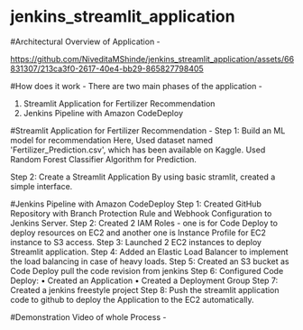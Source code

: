# jenkins_streamlit_application

#Architectural Overview of Application -

https://github.com/NiveditaMShinde/jenkins_streamlit_application/assets/66831307/213ca3f0-2617-40e4-bb29-865827798405

#How does it work -
There are two main phases of the application -
1. Streamlit Application for Fertilizer Recommendation
2. Jenkins Pipeline with Amazon CodeDeploy

#Streamlit Application for Fertilizer Recommendation -
Step 1: Build an ML model for recommendation
Here,
Used dataset named 'Fertilizer_Prediction.csv', which has been available on Kaggle.
Used Random Forest Classifier Algorithm for Prediction.

Step 2: Create a Streamlit Application
By using basic stramlit, created a simple interface.

#Jenkins Pipeline with Amazon CodeDeploy
Step 1: Created GitHub Repository with Branch Protection Rule and Webhook Configuration to Jenkins Server.
Step 2: Created 2 IAM Roles - one is for Code Deploy to deploy resources on EC2 and another one is Instance Profile for EC2 instance to S3 access.
Step 3: Launched 2 EC2 instances to deploy Streamlit application.
Step 4: Added an Elastic Load Balancer to implement the load balancing in case of heavy loads.
Step 5: Created an S3 bucket as Code Deploy pull the code revision from jenkins
Step 6: Configured Code Deploy:
• Created an Application
• Created a Deployment Group
Step 7: Created a jenkins freestyle project
Step 8:  Push the streamlit application code to github to deploy the Application to the EC2 automatically.

#Demonstration Video of whole Process -
